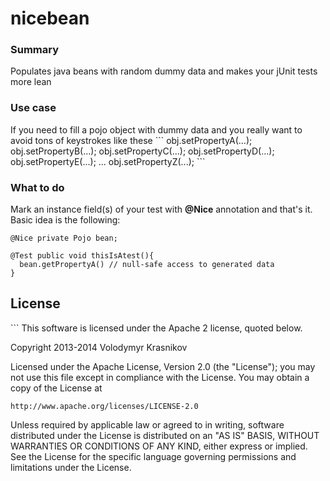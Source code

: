nicebean
========

<h3>Summary</h3> Populates java beans with random dummy data and makes your jUnit tests more lean

<h3>Use case</h3> If you need to fill a pojo object with dummy data and you really want to avoid tons of keystrokes like these
```
obj.setPropertyA(...);
obj.setPropertyB(...);
obj.setPropertyC(...);
obj.setPropertyD(...);
obj.setPropertyE(...);
...
obj.setPropertyZ(...);
```
<h3>What to do</h3> Mark an instance field(s) of your test with <b>@Nice</b> annotation and that's it. Basic idea is the following:

```
@Nice private Pojo bean;

@Test public void thisIsAtest(){
  bean.getPropertyA() // null-safe access to generated data
}
```

<h2>License</h2>
```
This software is licensed under the Apache 2 license, quoted below.

Copyright 2013-2014 Volodymyr Krasnikov

Licensed under the Apache License, Version 2.0 (the "License"); you may not
use this file except in compliance with the License. You may obtain a copy of
the License at

    http://www.apache.org/licenses/LICENSE-2.0

Unless required by applicable law or agreed to in writing, software
distributed under the License is distributed on an "AS IS" BASIS, WITHOUT
WARRANTIES OR CONDITIONS OF ANY KIND, either express or implied. See the
License for the specific language governing permissions and limitations under
the License.
```

